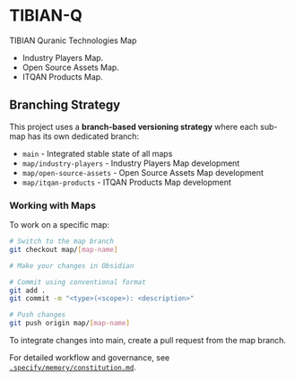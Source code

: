 # TIBIAN-Q

TIBIAN Quranic Technologies Map

- Industry Players Map.
- Open Source Assets Map.
- ITQAN Products Map.

## Branching Strategy

This project uses a **branch-based versioning strategy** where each sub-map has its own dedicated branch:

- `main` - Integrated stable state of all maps
- `map/industry-players` - Industry Players Map development
- `map/open-source-assets` - Open Source Assets Map development
- `map/itqan-products` - ITQAN Products Map development

### Working with Maps

To work on a specific map:
```bash
# Switch to the map branch
git checkout map/[map-name]

# Make your changes in Obsidian

# Commit using conventional format
git add .
git commit -m "<type>(<scope>): <description>"

# Push changes
git push origin map/[map-name]
```

To integrate changes into main, create a pull request from the map branch.

For detailed workflow and governance, see [`.specify/memory/constitution.md`](.specify/memory/constitution.md).
